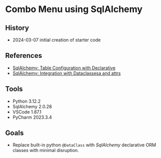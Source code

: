 # Combo Menu using SqlAlchemy
## History
* 2024-03-07 initial creation of starter code
## References
* [SqlAlchemy: Table Configuration with Declarative](https://docs.sqlalchemy.org/en/20/orm/declarative_tables.html)
* [SqlAlchemy: Integration with Dataclassesa and attrs](https://docs.sqlalchemy.org/en/20/orm/dataclasses.html)
## Tools
* Python 3.12.2
* SqlAlchemy 2.0.28
* VSCode 1.87.1
* PyCharm 2023.3.4
## Goals
* Replace built-in python ```@DataClass``` with *SqlAlchemy* declarative ORM classes with minimal disruption.